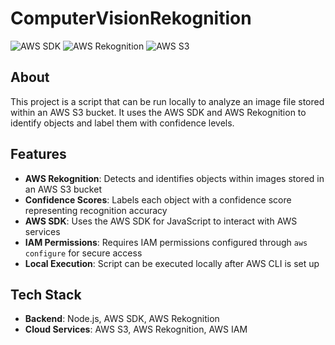 # ComputerVisionRekognition

![AWS SDK](https://img.shields.io/badge/AWS%20SDK-FF9900?logo=amazon-aws&logoColor=white&style=for-the-badge)
![AWS Rekognition](https://img.shields.io/badge/AWS%20Rekognition-00A1E4?logo=amazon-aws&logoColor=white&style=for-the-badge)
![AWS S3](https://img.shields.io/badge/AWS%20S3-569A31?logo=amazon-aws&logoColor=white&style=for-the-badge)

## About

This project is a script that can be run locally to analyze an image file stored within an AWS S3 bucket. It uses the AWS SDK and AWS Rekognition to identify objects and label them with confidence levels.

## Features

- **AWS Rekognition**: Detects and identifies objects within images stored in an AWS S3 bucket  
- **Confidence Scores**: Labels each object with a confidence score representing recognition accuracy  
- **AWS SDK**: Uses the AWS SDK for JavaScript to interact with AWS services  
- **IAM Permissions**: Requires IAM permissions configured through `aws configure` for secure access  
- **Local Execution**: Script can be executed locally after AWS CLI is set up

## Tech Stack

- **Backend**: Node.js, AWS SDK, AWS Rekognition  
- **Cloud Services**: AWS S3, AWS Rekognition, AWS IAM
